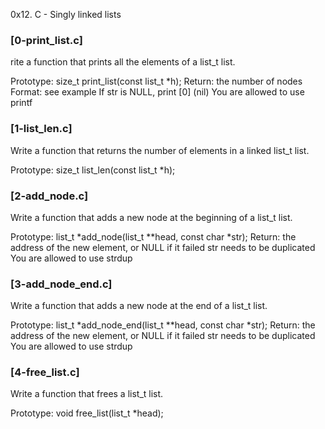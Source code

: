 0x12. C - Singly linked lists
### [0-print_list.c]
rite a function that prints all the elements of a list_t list.

Prototype: size_t print_list(const list_t *h);
Return: the number of nodes
Format: see example
If str is NULL, print [0] (nil)
You are allowed to use printf

### [1-list_len.c]
Write a function that returns the number of elements in a linked list_t list.

Prototype: size_t list_len(const list_t *h);

### [2-add_node.c]
Write a function that adds a new node at the beginning of a list_t list.

Prototype: list_t *add_node(list_t **head, const char *str);
Return: the address of the new element, or NULL if it failed
str needs to be duplicated
You are allowed to use strdup

### [3-add_node_end.c]
Write a function that adds a new node at the end of a list_t list.

Prototype: list_t *add_node_end(list_t **head, const char *str);
Return: the address of the new element, or NULL if it failed
str needs to be duplicated
You are allowed to use strdup

### [4-free_list.c]
Write a function that frees a list_t list.

Prototype: void free_list(list_t *head);

